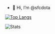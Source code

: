 - 👋 Hi, I’m @sfcdota







[![Top Langs](https://github-readme-stats.vercel.app/api/top-langs/?username=sfcdota&exclude_repo=github-readme-stats,anuraghazra.github.io&langs_count=10&theme=nord&layout=compact&hide=php,javascript,css,html,swift,roff,scss,twig)](https://github.com/anuraghazra/github-readme-stats)

![Stats](https://github-readme-stats.vercel.app/api?username=sfcdota&count_private=true&show_icons=true&theme=nord)

